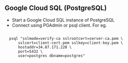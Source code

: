 
## Google Cloud SQL (PostgreSQL)

  - Start a Google Cloud SQL instance of PostgreSQL
  - Connect using PGAdmin or psql client.  For eg.

```

  psql "sslmode=verify-ca sslrootcert=server-ca.pem \
      sslcert=client-cert.pem sslkey=client-key.pem \
      hostaddr=34.87.171.228 \
      port=5432 \
      user=postgres dbname=postgres"
```